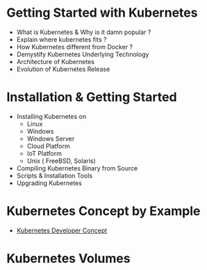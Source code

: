 # Getting Started with Kubernetes

- What is Kubernetes & Why is it damn popular ?
- Explain where kubernetes fits ?
- How Kubernetes different from Docker ?
- Demystify Kubernetes Underlying Technology
- Architecture of Kubernetes
- Evolution of Kubernetes Release

# Installation & Getting Started

- Installing Kubernetes on 
   - Linux
   - Windows 
   - Windows Server
   - Cloud Platform
   - IoT Platform
   - Unix ( FreeBSD, Solaris)  
- Compiling Kubernetes Binary from Source
- Scripts & Installation Tools
- Upgrading Kubernetes

# Kubernetes Concept by Example

- [Kubernetes Developer Concept]()

# Kubernetes Volumes



